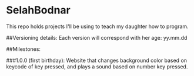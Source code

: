 # SelahBodnar
This repo holds projects I'll be using to teach my daughter how to program.

##Versioning details: 
Each version will correspond with her age: yy.mm.dd

##Milestones:

###1.0.0 (first birthday): 
Website that changes background color based on keycode of key pressed, and plays a sound based on number key pressed.

